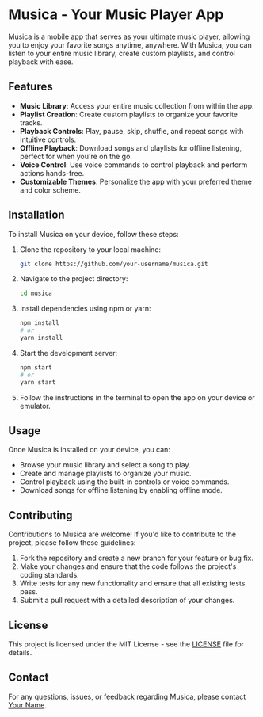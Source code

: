 # Musica - Your Music Player App

Musica is a mobile app that serves as your ultimate music player, allowing you to enjoy your favorite songs anytime, anywhere. With Musica, you can listen to your entire music library, create custom playlists, and control playback with ease.

## Features

- **Music Library**: Access your entire music collection from within the app.
- **Playlist Creation**: Create custom playlists to organize your favorite tracks.
- **Playback Controls**: Play, pause, skip, shuffle, and repeat songs with intuitive controls.
- **Offline Playback**: Download songs and playlists for offline listening, perfect for when you're on the go.
- **Voice Control**: Use voice commands to control playback and perform actions hands-free.
- **Customizable Themes**: Personalize the app with your preferred theme and color scheme.

## Installation

To install Musica on your device, follow these steps:

1. Clone the repository to your local machine:

   ```bash
   git clone https://github.com/your-username/musica.git
   ```

2. Navigate to the project directory:

   ```bash
   cd musica
   ```

3. Install dependencies using npm or yarn:

   ```bash
   npm install
   # or
   yarn install
   ```

4. Start the development server:

   ```bash
   npm start
   # or
   yarn start
   ```

5. Follow the instructions in the terminal to open the app on your device or emulator.

## Usage

Once Musica is installed on your device, you can:

- Browse your music library and select a song to play.
- Create and manage playlists to organize your music.
- Control playback using the built-in controls or voice commands.
- Download songs for offline listening by enabling offline mode.

## Contributing

Contributions to Musica are welcome! If you'd like to contribute to the project, please follow these guidelines:

1. Fork the repository and create a new branch for your feature or bug fix.
2. Make your changes and ensure that the code follows the project's coding standards.
3. Write tests for any new functionality and ensure that all existing tests pass.
4. Submit a pull request with a detailed description of your changes.

## License

This project is licensed under the MIT License - see the [LICENSE](LICENSE) file for details.

## Contact

For any questions, issues, or feedback regarding Musica, please contact [Your Name](mailto:your.email@example.com).

